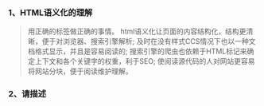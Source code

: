 
### 1、HTML语义化的理解
> 用正确的标签做正确的事情。
> html语义化让页面的内容结构化，结构更清晰，便于对浏览器、搜索引擎解析;
> 及时在没有样式CCS情况下也以一种文档格式显示，并且是容易阅读的;
> 搜索引擎的爬虫也依赖于HTML标记来确定上下文和各个关键字的权重，利于SEO;
> 使阅读源代码的人对网站更容易将网站分块，便于阅读维护理解。

### 2、请描述 <script>、<script async>和<script defer>的区别
> <script> - HTML 解析中断，脚本被提取并立即执行。执行结束后，HTML 解析继续。
> <script async> - 脚本的提取、执行的过程与 HTML 解析过程并行，脚本执行完毕可能在 HTML 解析完毕之前。当脚本与页面上其他脚本独立时，可以使用async，比如用作页面统计分析。
> <script defer> - 脚本仅提取过程与 HTML 解析过程并行，脚本的执行将在 HTML 解析完毕后进行。如果有多个含defer的脚本，脚本的执行顺序将按照在 document 中出现的位置，从上到下顺序执行。
> 注意：没有src属性的脚本，async和defer属性会被忽略。
